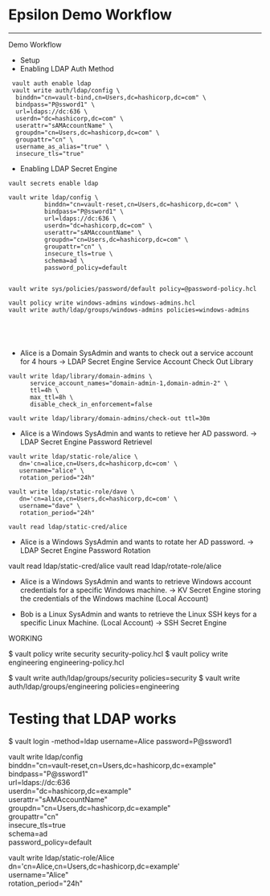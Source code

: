 # Epsilon Demo Workflow

---------
Demo Workflow

- Setup
- Enabling LDAP Auth Method
```
 vault auth enable ldap
 vault write auth/ldap/config \
  binddn="cn=vault-bind,cn=Users,dc=hashicorp,dc=com" \
  bindpass="P@ssword1" \
  url=ldaps://dc:636 \
  userdn="dc=hashicorp,dc=com" \
  userattr="sAMAccountName" \
  groupdn="cn=Users,dc=hashicorp,dc=com" \
  groupattr="cn" \
  username_as_alias="true" \
  insecure_tls="true"
```

- Enabling LDAP Secret Engine

```
vault secrets enable ldap

vault write ldap/config \
          binddn="cn=vault-reset,cn=Users,dc=hashicorp,dc=com" \
          bindpass="P@ssword1" \
          url=ldaps://dc:636 \
          userdn="dc=hashicorp,dc=com" \
          userattr="sAMAccountName" \
          groupdn="cn=Users,dc=hashicorp,dc=com" \
          groupattr="cn" \
          insecure_tls=true \
          schema=ad \
          password_policy=default


vault write sys/policies/password/default policy=@password-policy.hcl   

vault policy write windows-admins windows-admins.hcl
vault write auth/ldap/groups/windows-admins policies=windows-admins





```

- Alice is a Domain SysAdmin and wants to check out a service account for 4 hours
  -> LDAP Secret Engine Service Account Check Out Library

```
vault write ldap/library/domain-admins \
      service_account_names="domain-admin-1,domain-admin-2" \
      ttl=4h \
      max_ttl=8h \
      disable_check_in_enforcement=false

vault write ldap/library/domain-admins/check-out ttl=30m

```

- Alice is a Windows SysAdmin and wants to retieve her AD password.
  -> LDAP Secret Engine Password Retrievel


```
vault write ldap/static-role/alice \
   dn='cn=alice,cn=Users,dc=hashicorp,dc=com' \
   username="alice" \
   rotation_period="24h"

vault write ldap/static-role/dave \
   dn='cn=alice,cn=Users,dc=hashicorp,dc=com' \
   username="dave" \
   rotation_period="24h"

vault read ldap/static-cred/alice
```


- Alice is a Windows SysAdmin and wants to rotate her AD password.
  -> LDAP Secret Engine Password Rotation

vault read ldap/static-cred/alice
vault read ldap/rotate-role/alice


- Alice is a Windows SysAdmin and wants to retrieve Windows account credentials for a specific Windows machine.
-> KV Secret Engine storing the credentials of the Windows machine (Local Account)

- Bob is a Linux SysAdmin and wants to retrieve the Linux SSH keys for a specific Linux Machine. (Local Account)
-> SSH Secret Engine



WORKING



$ vault policy write security security-policy.hcl
$ vault policy write engineering engineering-policy.hcl

$ vault write auth/ldap/groups/security policies=security
$ vault write auth/ldap/groups/engineering policies=engineering

# Testing that LDAP works  
$ vault login -method=ldap username=Alice password=P@ssword1





vault write ldap/config \
          binddn="cn=vault-reset,cn=Users,dc=hashicorp,dc=example" \
          bindpass="P@ssword1" \
          url=ldaps://dc:636 \
          userdn="dc=hashicorp,dc=example" \
          userattr="sAMAccountName" \
          groupdn="cn=Users,dc=hashicorp,dc=example" \
          groupattr="cn" \
          insecure_tls=true \
          schema=ad \
          password_policy=default


vault write ldap/static-role/Alice \
   dn='cn=Alice,cn=Users,dc=hashicorp,dc=example' \
   username="Alice" \
   rotation_period="24h"